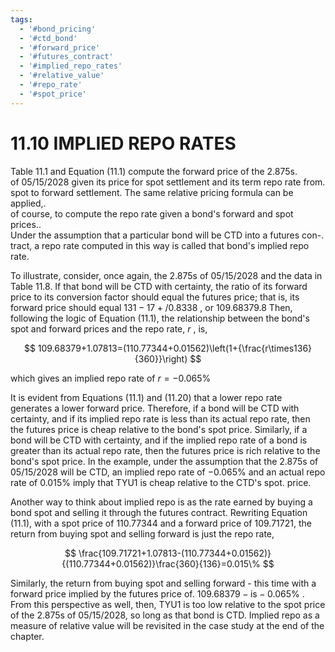 ```yaml
---
tags:
  - '#bond_pricing'
  - '#ctd_bond'
  - '#forward_price'
  - '#futures_contract'
  - '#implied_repo_rates'
  - '#relative_value'
  - '#repo_rate'
  - '#spot_price'
---
```

# 11.10 IMPLIED REPO RATES  

Table 11.1 and Equation (11.1) compute the forward price of the 2.875s.   
of 05/15/2028 given its price for spot settlement and its term repo rate from.   
spot to forward settlement. The same relative pricing formula can be applied,.   
of course, to compute the repo rate given a bond's forward and spot prices..   
Under the assumption that a particular bond will be CTD into a futures con-.   
tract, a repo rate computed in this way is called that bond's implied repo rate.  

To illustrate, consider, once again, the 2.875s of 05/15/2028 and the data in Table 11.8. If that bond will be CTD with certainty, the ratio of its forward price to its conversion factor should equal the futures price; that is, its forward price should equal $131-17+/0.8338$ , or 109.68379.8 Then, following the logic of Equation (11.1), the relationship between the bond's spot and forward prices and the repo rate, $r$ , is,  

$$
109.68379+1.07813=(110.77344+0.01562)\left(1+{\frac{r\times136}{360}}\right)
$$  

which gives an implied repo rate of $r=-0.065\%$  

It is evident from Equations (11.1) and (11.20) that a lower repo rate generates a lower forward price. Therefore, if a bond will be CTD with certainty, and if its implied repo rate is less than its actual repo rate, then the futures price is cheap relative to the bond's spot price. Similarly, if a bond will be CTD with certainty, and if the implied repo rate of a bond is greater than its actual repo rate, then the futures price is rich relative to the bond's spot price. In the example, under the assumption that the 2.875s of 05/15/2028 will be CTD, an implied repo rate of $-0.065\%$ and an actual repo rate of $0.015\%$ imply that TYU1 is cheap relative to the CTD's spot. price.  

Another way to think about implied repo is as the rate earned by buying a bond spot and selling it through the futures contract. Rewriting Equation (11.1), with a spot price of 110.77344 and a forward price of 109.71721, the return from buying spot and selling forward is just the repo rate,  

$$
\frac{109.71721+1.07813-(110.77344+0.01562)}{(110.77344+0.01562)}\frac{360}{136}=0.015\%
$$  

Similarly, the return from buying spot and selling forward - this time with a forward price implied by the futures price of. $109.68379-\mathrm{i}\mathrm{s}-0.065\%$ . From this perspective as well, then, TYU1 is too low relative to the spot price of the 2.875s of 05/15/2028, so long as that bond is CTD. Implied repo as a measure of relative value will be revisited in the case study at the end of the chapter.  
